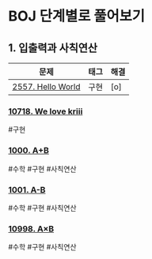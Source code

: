 # BOJ 단계별로 풀어보기

## 1. 입출력과 사칙연산

|문제|태그|해결|
|---|---|---|
|[2557. Hello World](https://boj.kr/2557)|구현|[o]|

### [10718. We love kriii](https://boj.kr/10718)
\#구현

### [1000. A+B](https://boj.kr/1000)
\#수학 \#구현 \#사칙연산

### [1001. A-B](https://boj.kr/1001)
\#수학 \#구현 \#사칙연산

### [10998. A×B](https://boj.kr/10998)
\#수학 \#구현 \#사칙연산
